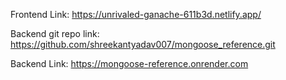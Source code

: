 Frontend Link:
https://unrivaled-ganache-611b3d.netlify.app/

Backend git repo link:
https://github.com/shreekantyadav007/mongoose_reference.git

Backend Link:
https://mongoose-reference.onrender.com
